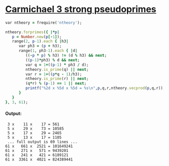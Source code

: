 [1]: http://rosettacode.org/wiki/Carmichael_3_strong_pseudoprimes

# [Carmichael 3 strong pseudoprimes][1]

```ruby
var ntheory = frequire('ntheory');
 
ntheory.forprimes({ |*p|
   p = Number.new(p[-1]);
   range(2, p-1).each { |h3|
      var ph3 = (p + h3);
      range(1, ph3-1).each { |d|
         ((-p * p) % h3) != (d % h3) && next;
         ((p-1)*ph3) % d && next;
         var q = 1+((p-1) * ph3 / d);
         ntheory.is_prime(q) || next;
         var r = 1+((p*q - 1)/h3);
         ntheory.is_prime(r) || next;
         (q*r) % (p-1) == 1 || next;
         printf("%2d x %5d x %5d = %s\n",p,q,r,ntheory.vecprod(p,q,r));
      }
   }
}, 3, 61);
```

#### Output:
```
 3 x    11 x    17 = 561
 5 x    29 x    73 = 10585
 5 x    17 x    29 = 2465
 5 x    13 x    17 = 1105
 ... full output is 69 lines ...
61 x   661 x  2521 = 101649241
61 x   271 x   571 = 9439201
61 x   241 x   421 = 6189121
61 x  3361 x  4021 = 824389441
```
